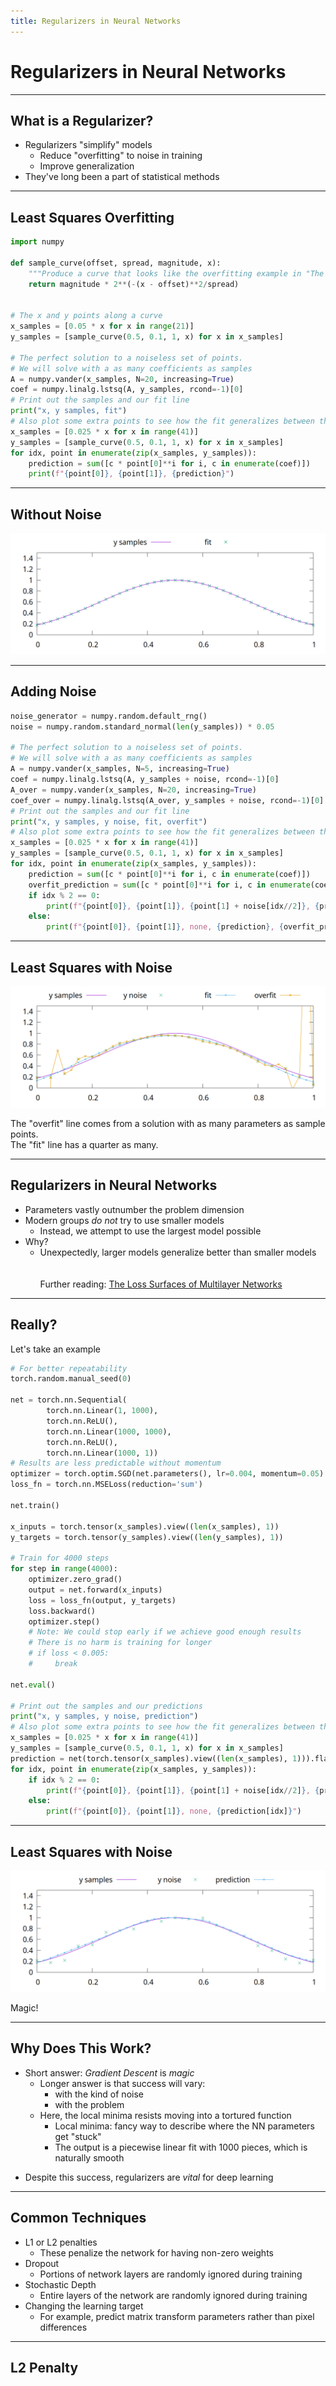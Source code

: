 ```yaml
---
title: Regularizers in Neural Networks
---
```


<!--
Abstract:

You may have heard that overfitting is a problem in machine learning. You may have even heard that regularization fixes the problem. But what is regularization?
Regularization techniques predate modern machine learning, including deep neural networks. Although deep neural networks are surprisingly robust to overfitting, regularization is still used during neural network training. In this talk, we will look at overfitting and regularization in neural networks. How do they resist overfitting? What techniques can we use to regularize neural networks? What are some of the problems that regularization solves?
-->

# Regularizers in Neural Networks

---

## What is a Regularizer?

* Regularizers "simplify" models
  * Reduce "overfitting" to noise in training
  * Improve generalization
* They've long been a part of statistical methods

---

## Least Squares Overfitting

```python
import numpy

def sample_curve(offset, spread, magnitude, x):
    """Produce a curve that looks like the overfitting example in "The Little Book of Deep Learning" by François Fleuret."""
    return magnitude * 2**(-(x - offset)**2/spread)


# The x and y points along a curve
x_samples = [0.05 * x for x in range(21)]
y_samples = [sample_curve(0.5, 0.1, 1, x) for x in x_samples]

# The perfect solution to a noiseless set of points.
# We will solve with a as many coefficients as samples
A = numpy.vander(x_samples, N=20, increasing=True)
coef = numpy.linalg.lstsq(A, y_samples, rcond=-1)[0]
# Print out the samples and our fit line
print("x, y samples, fit")
# Also plot some extra points to see how the fit generalizes between the training points
x_samples = [0.025 * x for x in range(41)]
y_samples = [sample_curve(0.5, 0.1, 1, x) for x in x_samples]
for idx, point in enumerate(zip(x_samples, y_samples)):
    prediction = sum([c * point[0]**i for i, c in enumerate(coef)])
    print(f"{point[0]}, {point[1]}, {prediction}")
```

---

## Without Noise

<!--
* The canonical example of a model with too many parameters "overfitting" to noise
-->

![](./figures/least-squares-no-noise.png)

---

## Adding Noise

```python
noise_generator = numpy.random.default_rng()
noise = numpy.random.standard_normal(len(y_samples)) * 0.05

# The perfect solution to a noiseless set of points.
# We will solve with a as many coefficients as samples
A = numpy.vander(x_samples, N=5, increasing=True)
coef = numpy.linalg.lstsq(A, y_samples + noise, rcond=-1)[0]
A_over = numpy.vander(x_samples, N=20, increasing=True)
coef_over = numpy.linalg.lstsq(A_over, y_samples + noise, rcond=-1)[0]
# Print out the samples and our fit line
print("x, y samples, y noise, fit, overfit")
# Also plot some extra points to see how the fit generalizes between the training points
x_samples = [0.025 * x for x in range(41)]
y_samples = [sample_curve(0.5, 0.1, 1, x) for x in x_samples]
for idx, point in enumerate(zip(x_samples, y_samples)):
    prediction = sum([c * point[0]**i for i, c in enumerate(coef)])
    overfit_prediction = sum([c * point[0]**i for i, c in enumerate(coef_over)])
    if idx % 2 == 0:
        print(f"{point[0]}, {point[1]}, {point[1] + noise[idx//2]}, {prediction}, {overfit_prediction}")
    else:
        print(f"{point[0]}, {point[1]}, none, {prediction}, {overfit_prediction}")
```

---

## Least Squares with Noise

![](./figures/least-squares-with-noise.png)

The "overfit" line comes from a solution with as many parameters as sample points.\
The "fit" line has a quarter as many.

---

## Regularizers in Neural Networks

* Parameters vastly outnumber the problem dimension
* Modern groups *do not* try to use smaller models
  * Instead, we attempt to use the largest model possible
* Why?
  * Unexpectedly, larger models generalize better than smaller models
\
\
\
Further reading: [The Loss Surfaces of Multilayer Networks](https://arxiv.org/abs/1412.0233)
<!-- Make a drop down with some images from Anna's paper -->

---

## Really?

Let's take an example

```python
# For better repeatability
torch.random.manual_seed(0)

net = torch.nn.Sequential(
        torch.nn.Linear(1, 1000),
        torch.nn.ReLU(),
        torch.nn.Linear(1000, 1000),
        torch.nn.ReLU(),
        torch.nn.Linear(1000, 1))
# Results are less predictable without momentum
optimizer = torch.optim.SGD(net.parameters(), lr=0.004, momentum=0.05)
loss_fn = torch.nn.MSELoss(reduction='sum')

net.train()

x_inputs = torch.tensor(x_samples).view((len(x_samples), 1))
y_targets = torch.tensor(y_samples).view((len(y_samples), 1))

# Train for 4000 steps
for step in range(4000):
    optimizer.zero_grad()
    output = net.forward(x_inputs)
    loss = loss_fn(output, y_targets)
    loss.backward()
    optimizer.step()
    # Note: We could stop early if we achieve good enough results
    # There is no harm is training for longer
    # if loss < 0.005:
    #     break

net.eval()

# Print out the samples and our predictions
print("x, y samples, y noise, prediction")
# Also plot some extra points to see how the fit generalizes between the training points
x_samples = [0.025 * x for x in range(41)]
y_samples = [sample_curve(0.5, 0.1, 1, x) for x in x_samples]
prediction = net(torch.tensor(x_samples).view((len(x_samples), 1))).flatten().tolist()
for idx, point in enumerate(zip(x_samples, y_samples)):
    if idx % 2 == 0:
        print(f"{point[0]}, {point[1]}, {point[1] + noise[idx//2]}, {prediction[idx]}")
    else:
        print(f"{point[0]}, {point[1]}, none, {prediction[idx]}")
```


<!-- Code for oversized DNN and results -->

---

## Least Squares with Noise

<!--
* The canonical example of a model with too many parameters "overfitting" to noise
-->

![](./figures/dnn-with-noise.png)

Magic!

---

## Why Does This Work?

* Short answer: *Gradient Descent* is *magic*
  * Longer answer is that success will vary:
    * with the kind of noise
    * with the problem
  * Here, the local minima resists moving into a tortured function
    * Local minima: fancy way to describe where the NN parameters get "stuck"
    * The output is a piecewise linear fit with 1000 pieces, which is naturally smooth
<!-- Make a drop down slide to illustrate that mechanic -->
* Despite this success, regularizers are *vital* for deep learning

<!--

## Regularizers in DNNs

- What are they doing?
* What do they solve?
- How are they used?
-->
<!-- Not just noise -- also completely wrong data -->

---

## Common Techniques

* L1 or L2 penalties
  * These penalize the network for having non-zero weights
* Dropout
  * Portions of network layers are randomly ignored during training
* Stochastic Depth
  * Entire layers of the network are randomly ignored during training
* Changing the learning target
  * For example, predict matrix transform parameters rather than pixel differences

---

## L2 Penalty

<!-- for l2, show example where infinite error can exist between training points. L2 make a smoother surface  -->
<!-- for dropout, show example with incorrect correlation -- different kind of noise -->

<!-- Talk about how it's the learning process rather than the architecture that is vital: convnext vs transformers -->
